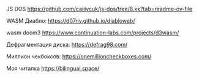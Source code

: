JS DOS
https://github.com/caiiiycuk/js-dos/tree/8.xx?tab=readme-ov-file

WASM Диабло:
https://d07riv.github.io/diabloweb/

wasm doom3
https://www.continuation-labs.com/projects/d3wasm/

Дефрагментация диска:
https://defrag98.com/

Миллион чекбоксов:
https://onemillioncheckboxes.com/

Моя читалка
https://bilingual.space/
